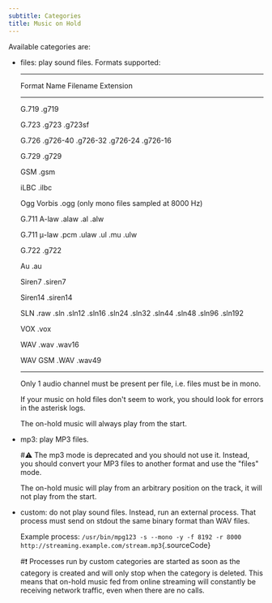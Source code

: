 ```yaml
---
subtitle: Categories
title: Music on Hold
---
```


Available categories are:

- files: play sound files. Formats supported:

  ***

  Format Name Filename Extension

  ***

  G.719 .g719

  G.723 .g723 .g723sf

  G.726 .g726-40 .g726-32 .g726-24 .g726-16

  G.729 .g729

  GSM .gsm

  iLBC .ilbc

  Ogg Vorbis .ogg (only mono files sampled at 8000 Hz)

  G.711 A-law .alaw .al .alw

  G.711 μ-law .pcm .ulaw .ul .mu .ulw

  G.722 .g722

  Au .au

  Siren7 .siren7

  Siren14 .siren14

  SLN .raw .sln .sln12 .sln16 .sln24 .sln32 .sln44 .sln48 .sln96 .sln192

  VOX .vox

  WAV .wav .wav16

  WAV GSM .WAV .wav49

  ***

  Only 1 audio channel must be present per file, i.e. files must be in mono.

  If your music on hold files don't seem to work, you should look for errors in the asterisk logs.

  The on-hold music will always play from the start.

- mp3: play MP3 files.

  #:warning: The mp3 mode is deprecated and you should not use it. Instead, you should convert your
  MP3 files to another format and use the "files" mode.

  The on-hold music will play from an arbitrary position on the track, it will not play from the
  start.

- custom: do not play sound files. Instead, run an external process. That process must send on
  stdout the same binary format than WAV files.

  Example process:
  `/usr/bin/mpg123 -s --mono -y -f 8192 -r 8000 http://streaming.example.com/stream.mp3`{.sourceCode}

  #:exclamation: Processes run by custom categories are started as soon as the category is created
  and will only stop when the category is deleted. This means that on-hold music fed from online
  streaming will constantly be receiving network traffic, even when there are no calls.
